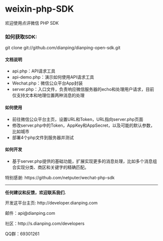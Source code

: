 weixin-php-SDK
=============================
<p>欢迎使用点评微信 PHP SDK</p>

<h3>如何获取SDK:</h3>
    git clone git://github.com/dianping/dianping-open-sdk.git

<h4>文档说明</h4>
<ul>
    <li> api.php：API请求工具
    <li> api-demo.php：演示如何使用API请求工具
    <li> Wechat.php：微信公众平台App封装
    <li> server.php：入口文件，负责响应微信服务器的echo和处理用户请求，目前仅支持文本和地理位置两种消息的处理
</ul>

<h4>如何使用</h4>
<ul>
    <li> 前往微信公众平台主页，设置URL和Token，URL指向server.php页面
    <li> 修改server.php中的Token，AppKey和AppSecret，以及可能的默认参数，比如城市
    <li> 部署4个php文件到服务器并测试
</ul>

<h4>如何开发</h4>
<ul> 
    <li>基于server.php提供的基础功能，扩展实现更多的消息处理，比如多个消息组合实现分类、商区和关键字的精确匹配。
</ul>

<p>特别感谢: https://github.com/netputer/wechat-php-sdk</p>

---------------------------------------------------------------
<p><b>任何建议和反馈，欢迎联系我们.</b></p>

<p>开发这平台主页: http://developer.dianping.com</p>

<p>邮件：api@dianping.com</p>

<p>社区：http://s.dianping.com/developers</p>

<p>QQ群：69301261</h>

